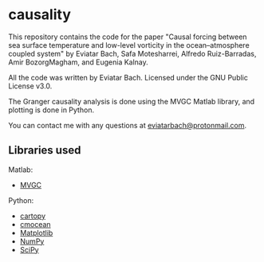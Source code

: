 # causality

This repository contains the code for the paper "Causal forcing between sea surface temperature and low-level vorticity in the ocean–atmosphere coupled system" by Eviatar Bach, Safa Motesharrei, Alfredo Ruiz-Barradas, Amir BozorgMagham, and Eugenia Kalnay.

All the code was written by Eviatar Bach. Licensed under the GNU Public License v3.0.

The Granger causality analysis is done using the MVGC Matlab library, and plotting is done in Python.

You can contact me with any questions at eviatarbach@protonmail.com.

## Libraries used

Matlab:
- [MVGC](http://users.sussex.ac.uk/~lionelb/MVGC/html/mvgchelp.html)

Python:
- [cartopy](http://scitools.org.uk/cartopy/)
- [cmocean](https://matplotlib.org/cmocean/)
- [Matplotlib](https://matplotlib.org/)
- [NumPy](http://www.numpy.org/)
- [SciPy](https://scipy.org/scipylib/index.html)
